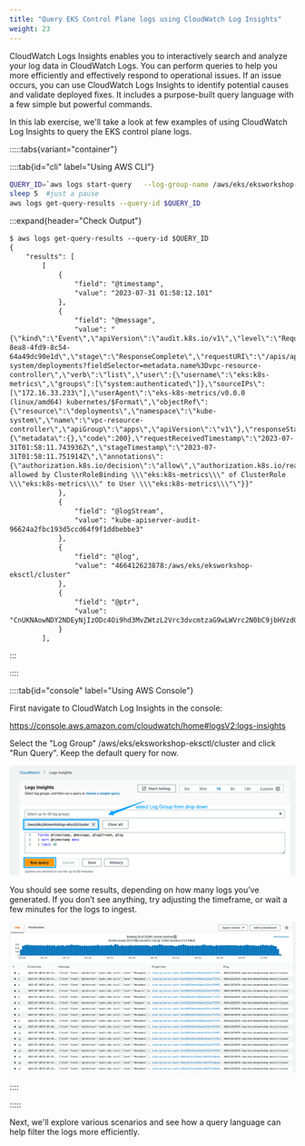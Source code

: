 ```yaml
---
title: "Query EKS Control Plane logs using CloudWatch Log Insights"
weight: 23
---
```



CloudWatch Logs Insights enables you to interactively search and analyze your log data in CloudWatch Logs. You can perform queries to help you more efficiently and effectively respond to operational issues. If an issue occurs, you can use CloudWatch Logs Insights to identify potential causes and validate deployed fixes. It includes a purpose-built query language with a few simple but powerful commands.

In this lab exercise, we'll take a look at few examples of using CloudWatch Log Insights to query the EKS control plane logs.


:::::tabs{variant="container"}

::::tab{id="cli" label="Using AWS CLI"}

```bash
QUERY_ID=`aws logs start-query   --log-group-name /aws/eks/eksworkshop-eksctl/cluster  --start-time \`date -d '-300 minutes' "+%s"\`  --end-time \`date "+%s"\`  --query-string 'fields @timestamp, @message, @logStream, @log' | jq -r .queryId` 
sleep 5  #just a pause
aws logs get-query-results --query-id $QUERY_ID
```
:::expand{header="Check Output"}

```
$ aws logs get-query-results --query-id $QUERY_ID
{
    "results": [
        [
            {
                "field": "@timestamp",
                "value": "2023-07-31 01:58:12.101"
            },
            {
                "field": "@message",
                "value": "{\"kind\":\"Event\",\"apiVersion\":\"audit.k8s.io/v1\",\"level\":\"Request\",\"auditID\":\"ff666369-8ea8-4fd9-8c54-64a49dc90e1d\",\"stage\":\"ResponseComplete\",\"requestURI\":\"/apis/apps/v1/namespaces/kube-system/deployments?fieldSelector=metadata.name%3Dvpc-resource-controller\",\"verb\":\"list\",\"user\":{\"username\":\"eks:k8s-metrics\",\"groups\":[\"system:authenticated\"]},\"sourceIPs\":[\"172.16.33.233\"],\"userAgent\":\"eks-k8s-metrics/v0.0.0 (linux/amd64) kubernetes/$Format\",\"objectRef\":{\"resource\":\"deployments\",\"namespace\":\"kube-system\",\"name\":\"vpc-resource-controller\",\"apiGroup\":\"apps\",\"apiVersion\":\"v1\"},\"responseStatus\":{\"metadata\":{},\"code\":200},\"requestReceivedTimestamp\":\"2023-07-31T01:58:11.743936Z\",\"stageTimestamp\":\"2023-07-31T01:58:11.751914Z\",\"annotations\":{\"authorization.k8s.io/decision\":\"allow\",\"authorization.k8s.io/reason\":\"RBAC: allowed by ClusterRoleBinding \\\"eks:k8s-metrics\\\" of ClusterRole \\\"eks:k8s-metrics\\\" to User \\\"eks:k8s-metrics\\\"\"}}"
            },
            {
                "field": "@logStream",
                "value": "kube-apiserver-audit-96624a2fbc193d5ccd64f9f1ddbebbe3"
            },
            {
                "field": "@log",
                "value": "466412623878:/aws/eks/eksworkshop-eksctl/cluster"
            },
            {
                "field": "@ptr",
                "value": "CnUKNAowNDY2NDEyNjIzODc4Oi9hd3MvZWtzL2Vrc3dvcmtzaG9wLWVrc2N0bC9jbHVzdGVyEAYSORoYAgZFYYzyAAAAAcZNExIABkxxTIAAAAIiIAEoptqkzZoxMIWnq82aMTiVAUDQ0QhIy6sBUN+YARgAIAEQkgEYAQ=="
            }
        ],
```
:::


::::

::::tab{id="console" label="Using AWS Console"}

First navigate to CloudWatch Log Insights in the console:

https://console.aws.amazon.com/cloudwatch/home#logsV2:logs-insights

Select the "Log Group" /aws/eks/eksworkshop-eksctl/cluster and click "Run Query". Keep the default query for now.

![EKS Control Plane Logging View](/static/images/detective-controls/log-insights/log-insights-1.png)

You should see some results, depending on how many logs you’ve generated. If you don’t see anything, try adjusting the timeframe, or wait a few minutes for the logs to ingest.

![EKS Control Plane Logging View](/static/images/detective-controls/log-insights/log-insights-2.png)

::::

:::::

Next, we'll explore various scenarios and see how a query language can help filter the logs more efficiently.

